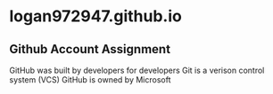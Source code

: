# logan972947.github.io
## Github Account Assignment 
GitHub was built by developers for developers
Git is a verison control system (VCS)
GitHub is owned by Microsoft
